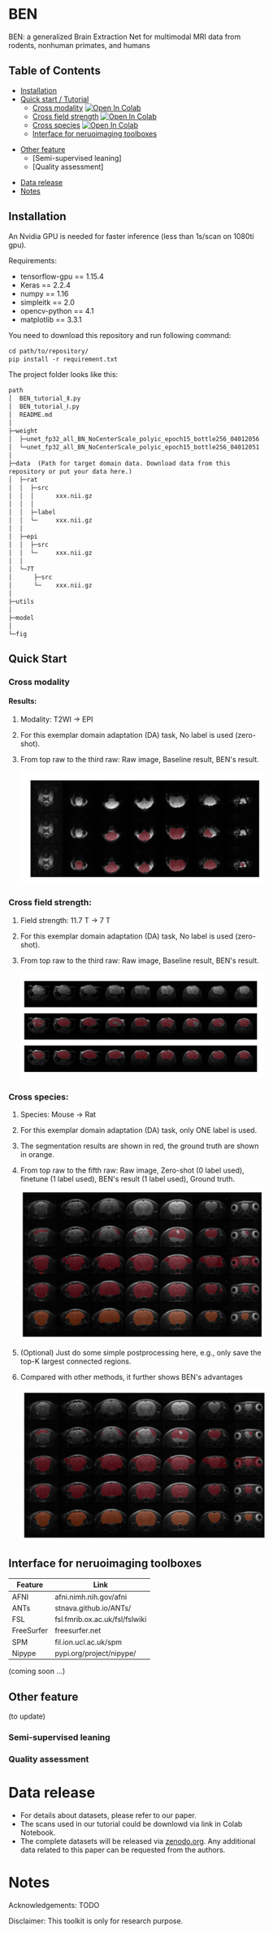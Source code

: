 # BEN

BEN: a generalized Brain Extraction Net for multimodal MRI data from rodents, nonhuman primates, and humans

## Table of Contents

* [Installation](#installation)
* [Quick start / Tutorial](#quick-start)
    + [Cross modality](#dabc-net-for-desktop-app) [![Open In Colab](https://colab.research.google.com/assets/colab-badge.svg)](https://colab.research.google.com/drive/14NWqdbkpsdt0cS4-SLCvcDmHLU05UlmV?usp=sharing)
    + [Cross field strength](#dabc-net-for-desktop-app) [![Open In Colab](https://colab.research.google.com/assets/colab-badge.svg)](https://colab.research.google.com/drive/14NWqdbkpsdt0cS4-SLCvcDmHLU05UlmV?usp=sharing)
    + [Cross species](#dabc-net-for-colab)  [![Open In Colab](https://colab.research.google.com/assets/colab-badge.svg)](https://colab.research.google.com/drive/1qsBg-_6NxVFUJCk0tbTyQ7vY8_FLnrc9?usp=sharing)
    + [Interface for neruoimaging toolboxes](#interface-for-neruoimaging-toolboxes)

+ [Other feature](#other-feature)
    + [Semi-supervised leaning]
    + [Quality assessment]

* [Data release](#data-release)
* [Notes](#Notes)

## Installation

An Nvidia GPU is needed for faster inference (less than 1s/scan on 1080ti gpu).

Requirements:

* tensorflow-gpu == 1.15.4
* Keras == 2.2.4
* numpy == 1.16
* simpleitk == 2.0
* opencv-python == 4.1
* matplotlib == 3.3.1

You need to download this repository and run following command:

```
cd path/to/repository/
pip install -r requirement.txt
```

The project folder looks like this:

```
path
│  BEN_tutorial_Ⅱ.py
│  BEN_tutorial_Ⅰ.py
│  README.md
│
├─weight
│  ├─unet_fp32_all_BN_NoCenterScale_polyic_epoch15_bottle256_04012056
│  └─unet_fp32_all_BN_NoCenterScale_polyic_epoch15_bottle256_04012051
│
├─data  (Path for target domain data. Download data from this repository or put your data here.)
│  ├─rat
│  │  ├─src
│  │  │      xxx.nii.gz
│  │  │
│  │  ├─label
│  │  └─     xxx.nii.gz
│  │
│  ├─epi
│  │  ├─src
│  │  └─     xxx.nii.gz
│  │
│  └─7T
│      ├─src
│      └─    xxx.nii.gz
│
├─utils
│
├─model
│
└─fig

```

## Quick Start

### Cross modality

#### Results:

1. Modality: T2WI -> EPI
2. For this exemplar domain adaptation (DA) task, No label is used (zero-shot).
3. From top raw to the third raw: Raw image, Baseline result, BEN's result.

   ![Alt text](fig/cross-modality.png "fig.1")

### Cross field strength:

1. Field strength: 11.7 T -> 7 T
2. For this exemplar domain adaptation (DA) task, No label is used (zero-shot).
3. From top raw to the third raw: Raw image, Baseline result, BEN's result.

   ![](fig/cross-field.png)

### Cross species:

1. Species: Mouse -> Rat
2. For this exemplar domain adaptation (DA) task, only ONE label is used.
3. The segmentation results are shown in red, the ground truth are shown in orange.
4. From top raw to the fifth raw: Raw image, Zero-shot (0 label used), finetune (1 label used), BEN's result (1 label
   used), Ground truth.

   ![](fig/cross-species.png)

5. (Optional) Just do some simple postprocessing here, e.g., only save the top-K largest connected regions.
6. Compared with other methods, it further shows BEN's advantages

   ![](fig/cross-species-post.png)

## Interface for neruoimaging toolboxes

| Feature                    | Link                             |
|----------------------------|----------------------------------|
| AFNI                       | afni.nimh.nih.gov/afni           |
| ANTs                       | stnava.github.io/ANTs/           |
| FSL                        | fsl.fmrib.ox.ac.uk/fsl/fslwiki   |
| FreeSurfer                 | freesurfer.net                   |
| SPM                        | fil.ion.ucl.ac.uk/spm            |
| Nipype                     | pypi.org/project/nipype/         |

(coming soon ...)

## Other feature

(to update)

### Semi-supervised leaning

### Quality assessment

# Data release

* For details about datasets, please refer to our paper.
* The scans used in our tutorial could be downlowd via link in Colab Notebook.
* The complete datasets will be released via [zenodo.org](https://zenodo.org/). Any additional data related to this
  paper can be requested from the authors.

# Notes

Acknowledgements: TODO

Disclaimer: This toolkit is only for research purpose.

